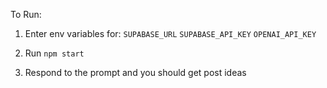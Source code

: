 To Run: 

1.  Enter env variables for:
`SUPABASE_URL`
`SUPABASE_API_KEY`
`OPENAI_API_KEY`

2. Run `npm start`

3. Respond to the prompt and you should get post ideas

